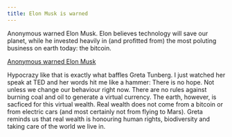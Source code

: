 ```yaml
---
title: Elon Musk is warned
---
```


Anonymous warned Elon Musk. Elon believes technology will save our planet, while he invested heavily in (and profitted from) the most poluting business on earth today: the bitcoin. 

[Anonymous warned Elon Musk](/uploads/anon.png)

Hypocrazy like that is exactly what baffles Greta Tunberg. I just watched her speak at TED and her words hit me like a hammer: There is no hope. Not unless we change our behaviour right now. There are no rules against burning coal and oil to generate a virtual currency. The earth, however, is sacficed for this virtual wealth. Real wealth does not come from a bitcoin or from electric cars (and most certainly not from flying to Mars). Greta reminds us that real wealth is honouring human rights, biodiversity and taking care of the world we live in.